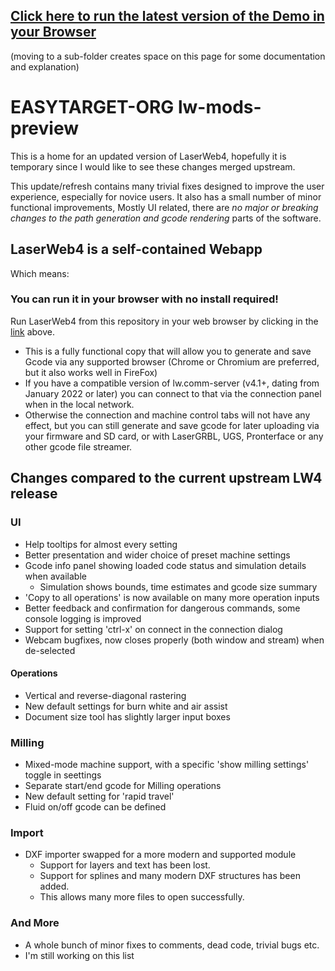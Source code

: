 ## [Click here to run the latest version of the Demo in your Browser](https://easytarget-org.github.io/lw-mods-preview/preview/index.html)
(moving to a sub-folder creates space on this page for some documentation and explanation)

# EASYTARGET-ORG lw-mods-preview

This is a home for an updated version of LaserWeb4, hopefully it is temporary since I would like to see these changes merged upstream.

This update/refresh contains many trivial fixes designed to improve the user experience, especially for novice users.
It also has a small number of minor functional improvements, Mostly UI related, there are *no major or breaking changes to the path generation and gcode rendering* parts of the software.

## LaserWeb4 is a self-contained Webapp
Which means:
### You can run it in your browser with no install required!
Run LaserWeb4 from this repository in your web browser by clicking in the [link](https://easytarget-org.github.io/lw-mods-preview/preview/index.html) above.
- This is a fully functional copy that will allow you to generate and save Gcode via any supported browser (Chrome or Chromium are preferred, but it also works well in FireFox)
- If you have a compatible version of lw.comm-server (v4.1+, dating from January 2022 or later) you can connect to that via the connection panel when in the local network.
- Otherwise the connection and machine control tabs will not have any effect, but you can still generate and save gcode for later uploading via your firmware and SD card, or with LaserGRBL, UGS, Pronterface or any other gcode file streamer.

## Changes compared to the current upstream LW4 release

### UI
* Help tooltips for almost every setting
* Better presentation and wider choice of preset machine settings
* Gcode info panel showing loaded code status and simulation details when available
  * Simulation shows bounds, time estimates and gcode size summary
* 'Copy to all operations' is now available on many more operation inputs
* Better feedback and confirmation for dangerous commands, some console logging is improved
* Support for setting 'ctrl-x' on connect in the connection dialog
* Webcam bugfixes, now closes properly (both window and stream) when de-selected

#### Operations
* Vertical and reverse-diagonal rastering
* New default settings for burn white and air assist
* Document size tool has slightly larger input boxes

### Milling
* Mixed-mode machine support, with a specific 'show milling settings' toggle in seettings
* Separate start/end gcode for Milling operations
* New default setting for 'rapid travel'
* Fluid on/off gcode can be defined

### Import
* DXF importer swapped for a more modern and supported module
  * Support for layers and text has been lost.
  * Support for splines and many modern DXF structures has been added.
  * This allows many more files to open successfully.

### And More
* A whole bunch of minor fixes to comments, dead code, trivial bugs etc. 
* I'm still working on this list
